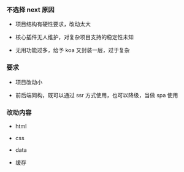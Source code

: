 ### 不选择 next 原因

- 项目结构有硬性要求，改动太大

- 核心插件无人维护，对复杂项目支持的稳定性未知

- 无用功能过多，给予 koa 又封装一层，过于复杂

### 要求

- 项目改动小

- 前后端同构，既可以通过 ssr 方式使用，也可以降级，当做 spa 使用

### 改动内容

- html

- css

- data

- 缓存
